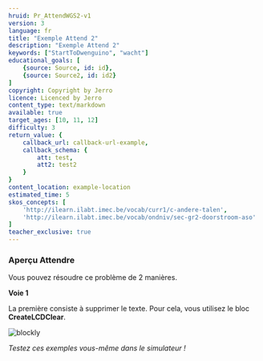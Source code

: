 ```yaml
---
hruid: Pr_AttendWGS2-v1
version: 3
language: fr
title: "Exemple Attend 2"
description: "Exemple Attend 2"
keywords: ["StartToDwenguino", "wacht"]
educational_goals: [
    {source: Source, id: id}, 
    {source: Source2, id: id2}
]
copyright: Copyright by Jerro
licence: Licenced by Jerro
content_type: text/markdown
available: true
target_ages: [10, 11, 12]
difficulty: 3
return_value: {
    callback_url: callback-url-example,
    callback_schema: {
        att: test,
        att2: test2
    }
}
content_location: example-location
estimated_time: 5
skos_concepts: [
    'http://ilearn.ilabt.imec.be/vocab/curr1/c-andere-talen', 
    'http://ilearn.ilabt.imec.be/vocab/ondniv/sec-gr2-doorstroom-aso'
]
teacher_exclusive: true
---
```


### Aperçu Attendre

Vous pouvez résoudre ce problème de 2 manières.

**Voie 1**

La première consiste à supprimer le texte. Pour cela, vous utilisez le bloc **CreateLCDClear**.

![blockly](@learning-object/WACHTWGS2-v1/fr/3)

*Testez ces exemples vous-même dans le simulateur !*